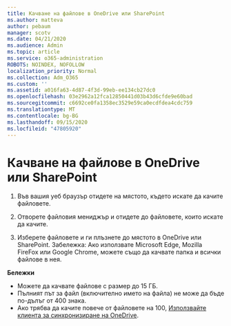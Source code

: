 ```yaml
---
title: Качване на файлове в OneDrive или SharePoint
ms.author: matteva
author: pebaum
manager: scotv
ms.date: 04/21/2020
ms.audience: Admin
ms.topic: article
ms.service: o365-administration
ROBOTS: NOINDEX, NOFOLLOW
localization_priority: Normal
ms.collection: Adm_O365
ms.custom: ''
ms.assetid: a016fa63-4d87-4f3d-99eb-ee134cb27dc0
ms.openlocfilehash: 03e2962a12fca12850441d03b43d6cfde9e60bad
ms.sourcegitcommit: c6692ce0fa1358ec3529e59ca0ecdfdea4cdc759
ms.translationtype: MT
ms.contentlocale: bg-BG
ms.lasthandoff: 09/15/2020
ms.locfileid: "47805920"
---
```

# <a name="upload-files-to-onedrive-or-sharepoint"></a>Качване на файлове в OneDrive или SharePoint

1. Във вашия уеб браузър отидете на мястото, където искате да качите файловете.
    
2. Отворете файловия мениджър и отидете до файловете, които искате да качите.
    
3. Изберете файловете и ги плъзнете до мястото в OneDrive или SharePoint. Забележка: Ако използвате Microsoft Edge, Mozilla FireFox или Google Chrome, можете също да качвате папка и всички файлове в нея.
    
**Бележки**
- Можете да качвате файлове с размер до 15 ГБ. 
- Пълният път за файл (включително името на файла) не може да бъде по-дълъг от 400 знака. 
- Ако трябва да качите повече от файловете на 100, [Използвайте клиента за синхронизиране на OneDrive](https://go.microsoft.com/fwlink/?linkid=866427). 
  

